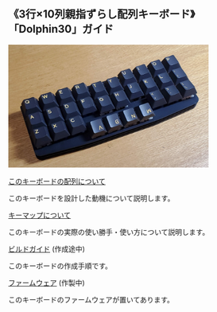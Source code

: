 ## 《3行×10列親指ずらし配列キーボード》「Dolphin30」ガイド

<img src="images/20250914_213536.jpg" width="80%" />

[このキーボードの配列について](/dondoko1970/Dolphin30/blob/main/layout.md)

このキーボードを設計した動機について説明します。

[キーマップについて](keymap.md)

このキーボードの実際の使い勝手・使い方について説明します。


[ビルドガイド](build.md) (作成途中)

このキーボードの作成手順です。

[ファームウェア](firmware.md) (作製中)

このキーボードのファームウェアが置いてあります。
